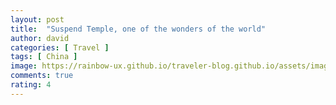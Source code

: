 ```yaml
---
layout: post
title:  "Suspend Temple, one of the wonders of the world"
author: david
categories: [ Travel ]
tags: [ China ]
image: https://rainbow-ux.github.io/traveler-blog.github.io/assets/images/2018-10-05/2018-10-05-cover.jpg
comments: true
rating: 4
---
```


